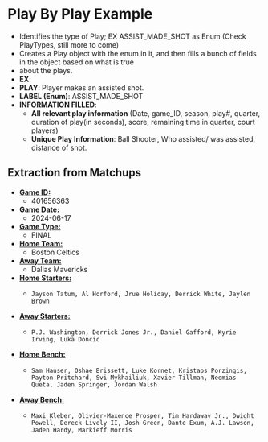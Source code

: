 **<h1> Play By Play Example </h1>**

- Identifies the type of Play; EX ASSIST_MADE_SHOT as Enum (Check PlayTypes, still more to come)
- Creates a Play object with the enum in it, and then fills a bunch of fields in the object based on what is true
- about the plays.
- **EX**:
- **PLAY**: Player makes an assisted shot.
- **LABEL (Enum)**: ASSIST_MADE_SHOT
- **INFORMATION FILLED**:
  - **All relevant play information** (Date, game_ID, season, play#, quarter, duration of play(in seconds), score, remaining time in quarter, court players)
  - **Unique Play Information**: Ball Shooter, Who assisted/ was assisted, distance of shot.











**<h2>Extraction from Matchups </h2>**


- **<u>Game ID:</u>** 
  -    401656363 
- **<u>Game Date:</u>** 
  -    2024-06-17
- **<u>Game Type:</u>** 
  -    FINAL
- **<u>Home Team:</u>** 
  -    Boston Celtics
- **<u>Away Team:</u>** 
  -    Dallas Mavericks 
- **<u>Home Starters:</u>** 
  -     Jayson Tatum, Al Horford, Jrue Holiday, Derrick White, Jaylen Brown
- **<u>Away Starters:</u>**  
  -     P.J. Washington, Derrick Jones Jr., Daniel Gafford, Kyrie Irving, Luka Doncic 
- **<u>Home Bench:</u>** 
  -     Sam Hauser, Oshae Brissett, Luke Kornet, Kristaps Porzingis, Payton Pritchard, Svi Mykhailiuk, Xavier Tillman, Neemias Queta, Jaden Springer, Jordan Walsh 
- **<u>Away Bench:</u>** 
  -     Maxi Kleber, Olivier-Maxence Prosper, Tim Hardaway Jr., Dwight Powell, Dereck Lively II, Josh Green, Dante Exum, A.J. Lawson, Jaden Hardy, Markieff Morris